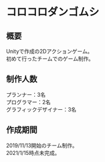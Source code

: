 # コロコロダンゴムシ

## 概要
Unityで作成の2Dアクションゲーム。  
初めて行ったチームでのゲーム制作。

## 制作人数
プランナー：3名  
プログラマー：2名  
グラフィックデザイナー：3名

## 作成期間
2019/11/13開始のチーム制作。  
2021/1/15時点未完成。
